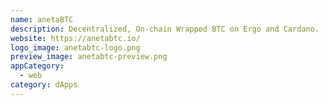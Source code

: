 ```yaml
---
name: anetaBTC
description: Decentralized, On-chain Wrapped BTC on Ergo and Cardano.
website: https://anetabtc.io/
logo_image: anetabtc-logo.png
preview_image: anetabtc-preview.png
appCategory:
  - web
category: dApps
---
```

